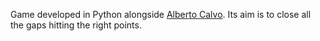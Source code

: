 Game developed in Python alongside [Alberto Calvo](https://github.com/AlbCalv). Its aim is to close all the gaps hitting the right points.
